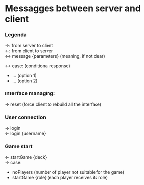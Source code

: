 # Messagges between server and client

### Legenda
->: from server to client  
<-: from client to server  
<-> message {parameters} (meaning, if not clear)

<-> case: (conditional response)  
- ... (option 1)  
- ... (option 2)

### Interface managing:
-> reset (force client to rebuild all the interface)

### User connection
-> login  
<- login {username}

### Game start
<- startGame {deck}  
-> case:  
- noPlayers (number of player not suitable for the game)  
- startGame {role} (each player receives its role)  
    
